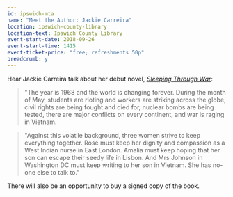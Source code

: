 ```yaml
---
id: ipswich-mta
name: "Meet the Author: Jackie Carreira"
location: ipswich-county-library
location-text: Ipswich County Library
event-start-date: 2018-09-26
event-start-time: 1415
event-ticket-price: "free; refreshments 50p"
breadcrumb: y
---
```


Hear Jackie Carreira talk about her debut novel, [<cite>Sleeping Through War</cite>](https://suffolk.spydus.co.uk/cgi-bin/spydus.exe/ENQ/OPAC/BIBENQ?BRN=2331993):

> "The year is 1968 and the world is changing forever. During the month of May, students are rioting and workers are striking across the globe, civil rights are being fought and died for, nuclear bombs are being tested, there are major conflicts on every continent, and war is raging in Vietnam.

> "Against this volatile background, three women strive to keep everything together. Rose must keep her dignity and compassion as a West Indian nurse in East London. Amalia must keep hoping that her son can escape their seedy life in Lisbon. And Mrs Johnson in Washington DC must keep writing to her son in Vietnam. She has no-one else to talk to."

There will also be an opportunity to buy a signed copy of the book.
